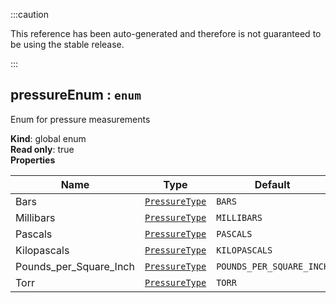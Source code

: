 :::caution

This reference has been auto-generated and therefore is not guaranteed to be using the stable release.

:::

<a name="pressureEnum"></a>

## pressureEnum : <code>enum</code>

Enum for pressure measurements

**Kind**: global enum  
**Read only**: true  
**Properties**

| Name                   | Type                                       | Default                             |
| ---------------------- | ------------------------------------------ | ----------------------------------- |
| Bars                   | [<code>PressureType</code>](#PressureType) | <code>BARS</code>                   |
| Millibars              | [<code>PressureType</code>](#PressureType) | <code>MILLIBARS</code>              |
| Pascals                | [<code>PressureType</code>](#PressureType) | <code>PASCALS</code>                |
| Kilopascals            | [<code>PressureType</code>](#PressureType) | <code>KILOPASCALS</code>            |
| Pounds_per_Square_Inch | [<code>PressureType</code>](#PressureType) | <code>POUNDS_PER_SQUARE_INCH</code> |
| Torr                   | [<code>PressureType</code>](#PressureType) | <code>TORR</code>                   |
